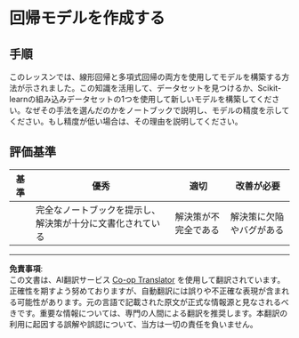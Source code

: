 <!--
CO_OP_TRANSLATOR_METADATA:
{
  "original_hash": "cc471fa89c293bc735dd3a9a0fb79b1b",
  "translation_date": "2025-09-03T22:22:04+00:00",
  "source_file": "2-Regression/3-Linear/assignment.md",
  "language_code": "ja"
}
-->
# 回帰モデルを作成する

## 手順

このレッスンでは、線形回帰と多項式回帰の両方を使用してモデルを構築する方法が示されました。この知識を活用して、データセットを見つけるか、Scikit-learnの組み込みデータセットの1つを使用して新しいモデルを構築してください。なぜその手法を選んだのかをノートブックで説明し、モデルの精度を示してください。もし精度が低い場合は、その理由を説明してください。

## 評価基準

| 基準     | 優秀                                                        | 適切                       | 改善が必要                     |
| -------- | ------------------------------------------------------------ | -------------------------- | ------------------------------- |
|          | 完全なノートブックを提示し、解決策が十分に文書化されている   | 解決策が不完全である       | 解決策に欠陥やバグがある        |

---

**免責事項**:  
この文書は、AI翻訳サービス [Co-op Translator](https://github.com/Azure/co-op-translator) を使用して翻訳されています。正確性を期すよう努めておりますが、自動翻訳には誤りや不正確な表現が含まれる可能性があります。元の言語で記載された原文が正式な情報源と見なされるべきです。重要な情報については、専門の人間による翻訳を推奨します。本翻訳の利用に起因する誤解や誤認について、当方は一切の責任を負いません。